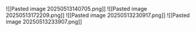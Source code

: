 ![[Pasted image 20250513140705.png]]
![[Pasted image 20250513172209.png]]
![[Pasted image 20250513230917.png]]
![[Pasted image 20250513233907.png]]
